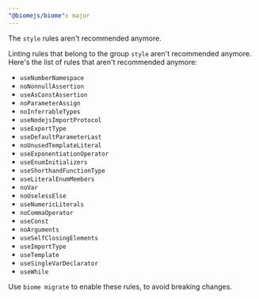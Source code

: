 ```yaml
---
"@biomejs/biome": major
---
```


The `style` rules aren't recommended anymore.

Linting rules that belong to the group `style` aren't recommended anymore. Here's the list of rules that aren't recommended anymore:

- `useNumberNamespace`
- `noNonnullAssertion`
- `useAsConstAssertion`
- `noParameterAssign`
- `noInferrableTypes`
- `useNodejsImportProtocol`
- `useExportType`
- `useDefaultParameterLast`
- `noUnusedTemplateLiteral`
- `useExponentiationOperator`
- `useEnumInitializers`
- `useShorthandFunctionType`
- `useLiteralEnumMembers`
- `noVar`
- `noUselessElse`
- `useNumericLiterals`
- `noCommaOperator`
- `useConst`
- `noArguments`
- `useSelfClosingElements`
- `useImportType`
- `useTemplate`
- `useSingleVarDeclarator`
- `useWhile`

Use `biome migrate` to enable these rules, to avoid breaking changes.
